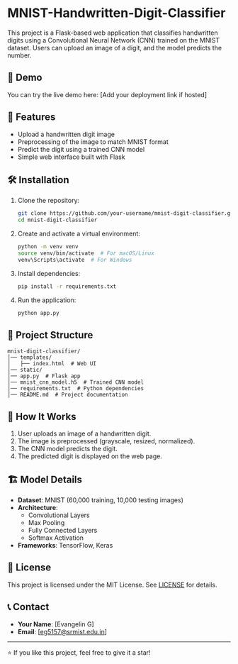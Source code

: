 # MNIST-Handwritten-Digit-Classifier
This project is a Flask-based web application that classifies handwritten digits using a Convolutional Neural Network (CNN) trained on the MNIST dataset. Users can upload an image of a digit, and the model predicts the number.

## 🚀 Demo

You can try the live demo here: [Add your deployment link if hosted]

## 📌 Features

- Upload a handwritten digit image
- Preprocessing of the image to match MNIST format
- Predict the digit using a trained CNN model
- Simple web interface built with Flask

## 🛠️ Installation

1. Clone the repository:
   ```bash
   git clone https://github.com/your-username/mnist-digit-classifier.git
   cd mnist-digit-classifier
   ```
2. Create and activate a virtual environment:
   ```bash
   python -m venv venv
   source venv/bin/activate  # For macOS/Linux
   venv\Scripts\activate  # For Windows
   ```
3. Install dependencies:
   ```bash
   pip install -r requirements.txt
   ```
4. Run the application:
   ```bash
   python app.py
   ```

## 📁 Project Structure
```
mnist-digit-classifier/
│── templates/
│   ├── index.html  # Web UI
│── static/
│── app.py  # Flask app
│── mnist_cnn_model.h5  # Trained CNN model
│── requirements.txt  # Python dependencies
│── README.md  # Project documentation
```

## 📖 How It Works

1. User uploads an image of a handwritten digit.
2. The image is preprocessed (grayscale, resized, normalized).
3. The CNN model predicts the digit.
4. The predicted digit is displayed on the web page.

## 🏗 Model Details

- **Dataset**: MNIST (60,000 training, 10,000 testing images)
- **Architecture**:
  - Convolutional Layers
  - Max Pooling
  - Fully Connected Layers
  - Softmax Activation
- **Frameworks**: TensorFlow, Keras

## 📜 License

This project is licensed under the MIT License. See [LICENSE](LICENSE) for details.

## 📞 Contact

- **Your Name**: [Evangelin G]
- **Email**: [eg5157@srmist.edu.in]

---
⭐ If you like this project, feel free to give it a star!

